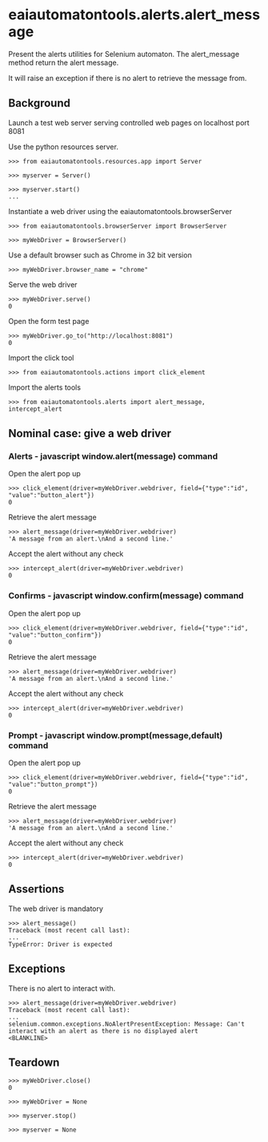 # eaiautomatontools.alerts.alert_message

Present the alerts utilities for Selenium automaton.
The alert_message method return the alert message.

It will raise an exception if there is no alert to retrieve the message from.


## Background

Launch a test web server serving controlled web pages on localhost port 8081

Use the python resources server.

    >>> from eaiautomatontools.resources.app import Server

    >>> myserver = Server()

    >>> myserver.start()
    ...

Instantiate a web driver using the eaiautomatontools.browserServer

    >>> from eaiautomatontools.browserServer import BrowserServer

    >>> myWebDriver = BrowserServer()

Use a default browser such as Chrome in 32 bit version

    >>> myWebDriver.browser_name = "chrome"

Serve the web driver

    >>> myWebDriver.serve()
    0
  
  

Open the form test page

    >>> myWebDriver.go_to("http://localhost:8081")
    0

Import the click tool

    >>> from eaiautomatontools.actions import click_element

Import the alerts tools

    >>> from eaiautomatontools.alerts import alert_message, intercept_alert


## Nominal case: give a web driver

### Alerts - javascript window.alert(message) command

Open the alert pop up

    >>> click_element(driver=myWebDriver.webdriver, field={"type":"id", "value":"button_alert"})
    0

Retrieve the alert message

    >>> alert_message(driver=myWebDriver.webdriver)
    'A message from an alert.\nAnd a second line.'

Accept the alert without any check

    >>> intercept_alert(driver=myWebDriver.webdriver)
    0

### Confirms - javascript window.confirm(message) command

Open the alert pop up

    >>> click_element(driver=myWebDriver.webdriver, field={"type":"id", "value":"button_confirm"})
    0

Retrieve the alert message

    >>> alert_message(driver=myWebDriver.webdriver)
    'A message from an alert.\nAnd a second line.'


Accept the alert without any check

    >>> intercept_alert(driver=myWebDriver.webdriver)
    0

### Prompt - javascript window.prompt(message,default) command

Open the alert pop up

    >>> click_element(driver=myWebDriver.webdriver, field={"type":"id", "value":"button_prompt"})
    0

Retrieve the alert message

    >>> alert_message(driver=myWebDriver.webdriver)
    'A message from an alert.\nAnd a second line.'

Accept the alert without any check

    >>> intercept_alert(driver=myWebDriver.webdriver)
    0

## Assertions

The web driver is mandatory

    >>> alert_message()
    Traceback (most recent call last):
    ...
    TypeError: Driver is expected


## Exceptions

There is no alert to interact with.

    >>> alert_message(driver=myWebDriver.webdriver)
    Traceback (most recent call last):
    ...
    selenium.common.exceptions.NoAlertPresentException: Message: Can't interact with an alert as there is no displayed alert
    <BLANKLINE>

## Teardown

    >>> myWebDriver.close()
    0

    >>> myWebDriver = None

    >>> myserver.stop()

    >>> myserver = None
